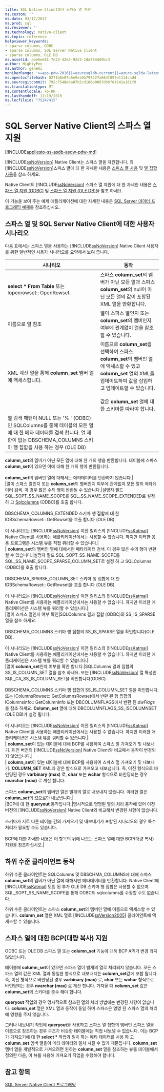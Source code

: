 ```yaml
---
title: SQL Native Client에서 스파스 열 지원
ms.custom: ''
ms.date: 03/17/2017
ms.prod: sql
ms.reviewer: ''
ms.technology: native-client
ms.topic: reference
helpviewer_keywords:
- sparse columns, ODBC
- sparse columns, SQL Server Native Client
- sparse columns, OLE DB
ms.assetid: aee5ed81-7e23-42e4-92d3-2da7844d9bc3
author: MightyPen
ms.author: genemi
monikerRange: '>=aps-pdw-2016||=azuresqldb-current||=azure-sqldw-latest||>=sql-server-2016||=sqlallproducts-allversions||>=sql-server-linux-2017||=azuresqldb-mi-current'
ms.openlocfilehash: 0271b8e07a6e9ea9b797427a66df097e1114cad4
ms.sourcegitcommit: 792c7548e9a07b5cd166e0007d06f64241a161f8
ms.translationtype: MT
ms.contentlocale: ko-KR
ms.lasthandoff: 12/19/2019
ms.locfileid: "75247415"
---
```

# <a name="sparse-columns-support-in-sql-server-native-client"></a>SQL Server Native Client의 스파스 열 지원
[!INCLUDE[appliesto-ss-asdb-asdw-pdw-md](../../../includes/appliesto-ss-asdb-asdw-pdw-md.md)]

  
  [!INCLUDE[ssNoVersion](../../../includes/ssnoversion-md.md)] Native Client는 스파스 열을 지원합니다. 의 [!INCLUDE[ssNoVersion](../../../includes/ssnoversion-md.md)]스파스 열에 대 한 자세한 내용은 [스파스 열 사용](../../../relational-databases/tables/use-sparse-columns.md) 및 [열 집합 사용](../../../relational-databases/tables/use-column-sets.md)을 참조 하세요.  
  
 Native Client의 [!INCLUDE[ssNoVersion](../../../includes/ssnoversion-md.md)] 스파스 열 지원에 대 한 자세한 내용은 [스파스 열 지원 &#40;ODBC&#41;](../../../relational-databases/native-client/odbc/sparse-columns-support-odbc.md) 및 [스파스 열 지원 &#40;OLE DB&#41;](../../../relational-databases/native-client/ole-db/sparse-columns-support-ole-db.md)을 참조 하세요.  
  
 이 기능을 보여 주는 예제 애플리케이션에 대한 자세한 내용은 [SQL Server 데이터 프로그래밍 예제](https://msftdpprodsamples.codeplex.com/)를 참조하십시오.  
  
## <a name="user-scenarios-for-sparse-columns-and-sql-server-native-client"></a>스파스 열 및 SQL Server Native Client에 대한 사용자 시나리오  
 다음 표에서는 스파스 열을 사용하는 [!INCLUDE[ssNoVersion](../../../includes/ssnoversion-md.md)] Native Client 사용자를 위한 일반적인 사용자 시나리오를 요약해서 보여 줍니다.  
  
|시나리오|동작|  
|--------------|--------------|  
|**select \* From Table** 또는 Iopenrowset:: OpenRowset.|스파스 **column_set**의 멤버가 아닌 모든 열과 스파스 **column_set**의 null이 아닌 모든 열의 값이 포함된 XML 열을 반환합니다.|  
|이름으로 열 참조|열이 스파스 열인지 또는 **column_set**의 멤버인지 여부에 관계없이 열을 참조할 수 있습니다.|  
|XML 계산 열을 통해 **column_set** 멤버 열에 액세스합니다.|이름으로 **column_set**을 선택하여 스파스 **column_set**의 멤버인 열에 액세스할 수 있고 **column_set** 열의 XML을 업데이트하여 값을 삽입하고 업데이트할 수 있습니다.<br /><br /> 값은 **column_set** 열에 대한 스키마를 따라야 합니다.|  
|열 검색 패턴이 NULL 또는 '% ' (ODBC) 인 SQLColumns를 통해 테이블의 모든 열에 대 한 메타 데이터를 검색 합니다. 열 제한이 없는 DBSCHEMA_COLUMNS 스키마 행 집합을 사용 하는 경우 (OLE DB)|
  **column_set**의 멤버가 아닌 모든 열에 대해 한 개의 행을 반환합니다. 테이블에 스파스 **column_set**이 있으면 이에 대해 한 개의 행이 반환됩니다.<br /><br /> 
  **column_set**의 멤버인 열에 대해서는 메타데이터를 반환하지 않습니다.|  
|열이 스파스 열인지 또는 **column_set**의 멤버인지 여부에 관계없이 모든 열의 메타데이터 검색. 이 경우 많은 수의 행이 반환될 수 있습니다.|설명자 필드 SQL_SOPT_SS_NAME_SCOPE를 SQL_SS_NAME_SCOPE_EXTENDED로 설정 하 고 [Sqlcolumns](../../../relational-databases/native-client-odbc-api/sqlcolumns.md) (ODBC)를 호출 합니다.<br /><br /> DBSCHEMA_COLUMNS_EXTENDED 스키마 행 집합에 대 한 IDBSchemaRowset:: GetRowset을 호출 합니다 (OLE DB).<br /><br /> 이 시나리오는 [!INCLUDE[ssNoVersion](../../../includes/ssnoversion-md.md)] 이전 릴리스의 [!INCLUDE[ssKatmai](../../../includes/sskatmai-md.md)] Native Client를 사용하는 애플리케이션에서는 사용할 수 없습니다. 하지만 이러한 응용 프로그램은 시스템 뷰를 직접 쿼리할 수 있습니다.|  
|
  **column_set**의 멤버인 열에 대해서만 메타데이터 검색. 이 경우 많은 수의 행이 반환될 수 있습니다.|설명자 필드 SQL_SOPT_SS_NAME_SCOPE를 SQL_SS_NAME_SCOPE_SPARSE_COLUMN_SET로 설정 하 고 SQLColumns (ODBC)를 호출 합니다.<br /><br /> DBSCHEMA_SPARSE_COLUMN_SET 스키마 행 집합에 대 한 IDBSchemaRowset:: GetRowset을 호출 합니다 (OLE DB).<br /><br /> 이 시나리오는 [!INCLUDE[ssNoVersion](../../../includes/ssnoversion-md.md)] 이전 릴리스의 [!INCLUDE[ssKatmai](../../../includes/sskatmai-md.md)] Native Client를 사용하는 애플리케이션에서는 사용할 수 없습니다. 하지만 이러한 애플리케이션은 시스템 뷰를 쿼리할 수 있습니다.|  
|열이 스파스 열인지 여부 확인|SQLColumns 결과 집합 (ODBC)의 SS_IS_SPARSE 열을 참조 하세요.<br /><br /> DBSCHEMA_COLUMNS 스키마 행 집합의 SS_IS_SPARSE 열을 확인합니다(OLE DB).<br /><br /> 이 시나리오는 [!INCLUDE[ssNoVersion](../../../includes/ssnoversion-md.md)] 이전 릴리스의 [!INCLUDE[ssKatmai](../../../includes/sskatmai-md.md)] Native Client를 사용하는 애플리케이션에서는 사용할 수 없습니다. 하지만 이러한 애플리케이션은 시스템 뷰를 쿼리할 수 있습니다.|  
|열이 **column_set**인지 여부를 확인 합니다.|SQLColumns 결과 집합의 SS_IS_COLUMN_SET 열을 참조 하세요. 또는 [!INCLUDE[ssNoVersion](../../../includes/ssnoversion-md.md)] 열 특성인 SQL_CA_SS_IS_COLUMN_SET을 확인합니다(ODBC).<br /><br /> DBSCHEMA_COLUMNS 스키마 행 집합의 SS_IS_COLUMN_SET 열을 확인합니다. 또는 IColumnsRowset:: GetColumnsRowset에서 반환 된 행 집합의 IColumnsinfo:: GetColumnInfo 또는 DBCOLUMNFLAGS에서 반환 된 *dwFlags* 를 참조 하세요. **Column_set** 열에 대해 DBCOLUMNFLAGS_SS_ISCOLUMNSET (OLE DB)가 설정 됩니다.<br /><br /> 이 시나리오는 [!INCLUDE[ssNoVersion](../../../includes/ssnoversion-md.md)] 이전 릴리스의 [!INCLUDE[ssKatmai](../../../includes/sskatmai-md.md)] Native Client를 사용하는 애플리케이션에서는 사용할 수 없습니다. 하지만 이러한 애플리케이션은 시스템 뷰를 쿼리할 수 있습니다.|  
|
  **column_set**이 없는 테이블에 대해 BCP를 사용하여 스파스 열 가져오기 및 내보내기.|이전 버전의 [!INCLUDE[ssNoVersion](../../../includes/ssnoversion-md.md)] Native Client와 비교해서 동작이 변경되지 않았습니다.|  
|
  **column_set**이 있는 테이블에 대해 BCP를 사용하여 스파스 열 가져오기 및 내보내기.|**COLUMN_SET** XML과 같은 방식으로 가져오고 내보냅니다. 즉, 이진 형식으로 바인딩된 경우 **varbinary (max)** 로, **char** 또는 **wchar** 형식으로 바인딩되는 경우 **nvarchar (max)** 로 계산 합니다.<br /><br /> 스파스 **column_set**의 멤버인 열은 별개의 열로 내보내지 않습니다. 이러한 열은 **column_set**의 값으로만 내보냅니다.|  
|BCP에 대 한 **queryout** 동작입니다.|명시적으로 명명된 열의 처리 동작에 있어 이전 버전의 [!INCLUDE[ssNoVersion](../../../includes/ssnoversion-md.md)] Native Client와 비교해서 변경된 사항이 없습니다.<br /><br /> 스키마가 서로 다른 테이블 간의 가져오기 및 내보내기가 포함된 시나리오의 경우 특수 처리가 필요할 수도 있습니다.<br /><br /> BCP에 대한 자세한 내용은 이 항목의 뒤에 나오는 스파스 열에 대한 BCP(대량 복사) 지원을 참조하십시오.|  
  
## <a name="down-level-client-behavior"></a>하위 수준 클라이언트 동작  
 하위 수준 클라이언트는 SQLColumns 및 DBSCHMA_COLUMNS에 대해 스파스 **column_set**의 멤버가 아닌 열에 대해서만 메타데이터를 반환합니다. Native Client에 [!INCLUDE[ssKatmai](../../../includes/sskatmai-md.md)] 도입 된 추가 OLE DB 스키마 행 집합은 사용할 수 없으며 SQL_SOPT_SS_NAME_SCOPE를 통해 ODBC의 sqlcolumns를 수정할 수도 없습니다.  
  
 하위 수준 클라이언트는 스파스 **column_set**의 멤버인 열에 이름으로 액세스할 수 있습니다. **column_set** 열은 XML 열로 [!INCLUDE[ssVersion2005](../../../includes/ssversion2005-md.md)] 클라이언트에 액세스할 수 있습니다.  
  
## <a name="bulk-copy-bcp-support-for-sparse-columns"></a>스파스 열에 대한 BCP(대량 복사) 지원  
 ODBC 또는 OLE DB 스파스 열 또는 **column_set** 기능에 대해 BCP API가 변경 되지 않았습니다.  
  
 테이블에 **column_set**이 있으면 스파스 열이 별개의 열로 처리되지 않습니다. 모든 스파스 열의 값은 XML 열과 동일한 방식으로 내보내지는 **column_set**값에 포함 됩니다. 즉, 이진 형식으로 바인딩된 경우 **varbinary (max)** 로, **char** 또는 **wchar** 형식으로 바인딩되는 경우 **nvarchar (max)** 로 계산 합니다. 가져올 때 **column_set** 값은 **column_set**의 스키마를 준수 해야 합니다.  
  
 
  **queryout** 작업의 경우 명시적으로 참조된 열의 처리 방법에는 변경된 사항이 없습니다. **column_set** 열은 XML 열과 동작이 동일 하며 스파스은 명명 된 스파스 열의 처리에 영향을 주지 않습니다.  
  
 그러나 내보내기 작업에 **queryout**을 사용하고 스파스 열 집합의 멤버인 스파스 열을 이름으로 참조하는 경우 구조가 비슷한 테이블에는 직접 내보낼 수 없습니다. 이는 BCP가 가져오기에 대 한 **select &#42;** 작업과 일치 하는 메타 데이터를 사용 하 고 **column_set** 멤버 열을이 메타 데이터와 일치 시킬 수 없기 때문입니다. 
  **column_set** 멤버 열을 개별적으로 가져오려면 원하는 **column_set** 열을 참조하는 뷰를 테이블에서 정의한 다음, 이 뷰를 사용해 가져오기 작업을 수행해야 합니다.  
  
## <a name="see-also"></a>참고 항목  
 [SQL Server Native Client 프로그래밍](../../../relational-databases/native-client/sql-server-native-client-programming.md)  
  
  
